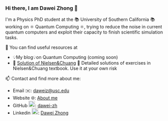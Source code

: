 ### Hi there, I am Dawei Zhong 👋 

I'm a Physics PhD student at the 📚 University of Southern California 📚 working on ⚛️ Quantum Computing ⚛️, trying to reduce the noise in current quantum computers and exploit their capacity to finish scientific simulation tasks. 

🔎 You can find useful resources at

* 💡My blog💡on Quantum Computing (coming soon)
* 📝 [Solution of Nielsen&Chuang](https://dawei-zh.github.io/resource-NielsenChuangSolution/) 📝 Detailed solutions of exercises in Nielsen&Chuang textbook. Use it at your own risk

📫 Contact and find more about me:

* Email ✉️: [daweiz@usc.edu](mailto:daweiz@usc.edu)
* Website 🌐: [About me](https://dawei-zh.github.io/)
* GitHub <img src="https://cdn.jsdelivr.net/npm/simple-icons@3.0.1/icons/github.svg" width=20px>: [dawei-zh](https://github.com/dawei-zh)
* Linkedin <img src="https://cdn.jsdelivr.net/npm/simple-icons@3.0.1/icons/linkedin.svg" width=20px>: [Dawei Zhong](https://www.linkedin.com/in/here-is-dawei-zhong/)